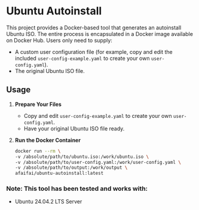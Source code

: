 # Ubuntu Autoinstall

This project provides a Docker-based tool that generates an autoinstall Ubuntu ISO. The entire process is encapsulated in a Docker image available on Docker Hub. Users only need to supply:
- A custom user configuration file (for example, copy and edit the included `user-config-example.yaml` to create your own `user-config.yaml`).
- The original Ubuntu ISO file.

## Usage

1. **Prepare Your Files**

   - Copy and edit `user-config-example.yaml` to create your own `user-config.yaml`.
   - Have your original Ubuntu ISO file ready.

2. **Run the Docker Container**

    ```bash
    docker run --rm \
    -v /absolute/path/to/ubuntu.iso:/work/ubuntu.iso \
    -v /absolute/path/to/user-config.yaml:/work/user-config.yaml \
    -v /absolute/path/to/output:/work/output \
    afaifai/ubuntu-autoinstall:latest
    ```

### Note: This tool has been tested and works with:
- Ubuntu 24.04.2 LTS Server